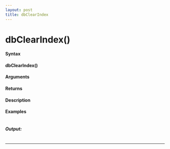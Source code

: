 ```yaml
---
layout: post
title: dbClearIndex
---
```


# dbClearIndex()


#### Syntax

#### dbClearIndex()

#### Arguments

#### Returns

#### Description

#### Examples

```

```

##### Output:

```

```

---